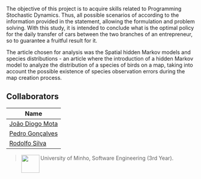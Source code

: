 The objective of this project is to acquire skills related to Programming
Stochastic Dynamics. Thus, all possible scenarios of
according to the information provided in the statement, allowing the formulation
and problem solving.
With this study, it is intended to conclude what is the optimal policy for the daily transfer of cars between the two branches of an entrepreneur, so
to guarantee a fruitful result for it.

The article chosen for analysis was the Spatial hidden Markov models and species distributions - an article where the
introduction of a hidden Markov model to analyze the distribution of
a species of birds on a map, taking into account the possible existence
of species observation errors during the map creation process.

## Collaborators

| Name            	|
|-----------------	|
| [João Diogo Mota](https://github.com/JoaoDiogoMota) 	|
| [Pedro Gonçalves](https://github.com/JaK0be) 	|
| [Rodolfo Silva](https://github.com/Th0l)   	|

> <img src="https://seeklogo.com/images/U/Universidade_do_Minho-logo-CB2F98451C-seeklogo.com.png" align="left" height="48" width="48" > University of Minho, Software Engineering (3rd Year).
